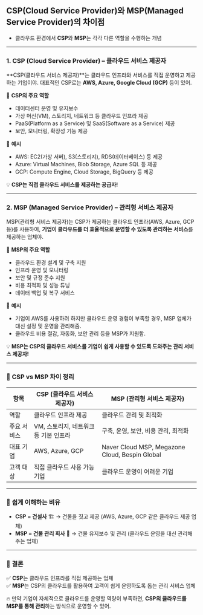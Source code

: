 ## CSP(Cloud Service Provider)와 MSP(Managed Service Provider)의 차이점

- 클라우드 환경에서 **CSP**와 **MSP**는 각각 다른 역할을 수행하는 개념

---

###  **1. CSP (Cloud Service Provider) – 클라우드 서비스 제공자**
**CSP(클라우드 서비스 제공자)**는 클라우드 인프라와 서비스를 직접 운영하고 제공하는 기업이야. 대표적인 CSP로는 **AWS, Azure, Google Cloud (GCP)** 등이 있어.

📌 **CSP의 주요 역할**
- 데이터센터 운영 및 유지보수
- 가상 머신(VM), 스토리지, 네트워크 등 클라우드 인프라 제공
- PaaS(Platform as a Service) 및 SaaS(Software as a Service) 제공
- 보안, 모니터링, 확장성 기능 제공

🔹 **예시**
- AWS: EC2(가상 서버), S3(스토리지), RDS(데이터베이스) 등 제공
- Azure: Virtual Machines, Blob Storage, Azure SQL 등 제공
- GCP: Compute Engine, Cloud Storage, BigQuery 등 제공

💡 **CSP는 직접 클라우드 서비스를 제공하는 공급자!**

---

###  **2. MSP (Managed Service Provider) – 관리형 서비스 제공자**
MSP(관리형 서비스 제공자)는 CSP가 제공하는 클라우드 인프라(AWS, Azure, GCP 등)를 사용하여, **기업이 클라우드를 더 효율적으로 운영할 수 있도록 관리하는 서비스**를 제공하는 업체야.

📌 **MSP의 주요 역할**
- 클라우드 환경 설계 및 구축 지원
- 인프라 운영 및 모니터링
- 보안 및 규정 준수 지원
- 비용 최적화 및 성능 튜닝
- 데이터 백업 및 복구 서비스

🔹 **예시**
- 기업이 AWS를 사용하려 하지만 클라우드 운영 경험이 부족할 경우, MSP 업체가 대신 설정 및 운영을 관리해줌.
- 클라우드 비용 절감, 자동화, 보안 관리 등을 MSP가 지원함.

💡 **MSP는 CSP의 클라우드 서비스를 기업이 쉽게 사용할 수 있도록 도와주는 관리 서비스 제공자!**

---

### 🎯 **CSP vs MSP 차이 정리**
| 항목 | CSP (클라우드 서비스 제공자) | MSP (관리형 서비스 제공자) |
|------|------------------|------------------|
| 역할 | 클라우드 인프라 제공 | 클라우드 관리 및 최적화 |
| 주요 서비스 | VM, 스토리지, 네트워크 등 기본 인프라 | 구축, 운영, 보안, 비용 관리, 최적화 |
| 대표 기업 | AWS, Azure, GCP | Naver Cloud MSP, Megazone Cloud, Bespin Global |
| 고객 대상 | 직접 클라우드 사용 가능 기업 | 클라우드 운영이 어려운 기업 |

---

### 🚀 **쉽게 이해하는 비유**
- **CSP = 건설사** 🏗️ → 건물을 짓고 제공 (AWS, Azure, GCP 같은 클라우드 제공 업체)
- **MSP = 건물 관리 회사** 🏢 → 건물 유지보수 및 관리 (클라우드 운영을 대신 관리해주는 업체)

---

### 📌 **결론**
✅ **CSP**는 클라우드 인프라를 직접 제공하는 업체  
✅ **MSP**는 CSP의 클라우드를 활용하여 고객이 쉽게 운영하도록 돕는 관리 서비스 업체

🔥 만약 기업이 자체적으로 클라우드를 운영할 역량이 부족하면, **CSP의 클라우드를 MSP를 통해 관리**하는 방식으로 운영할 수 있어.